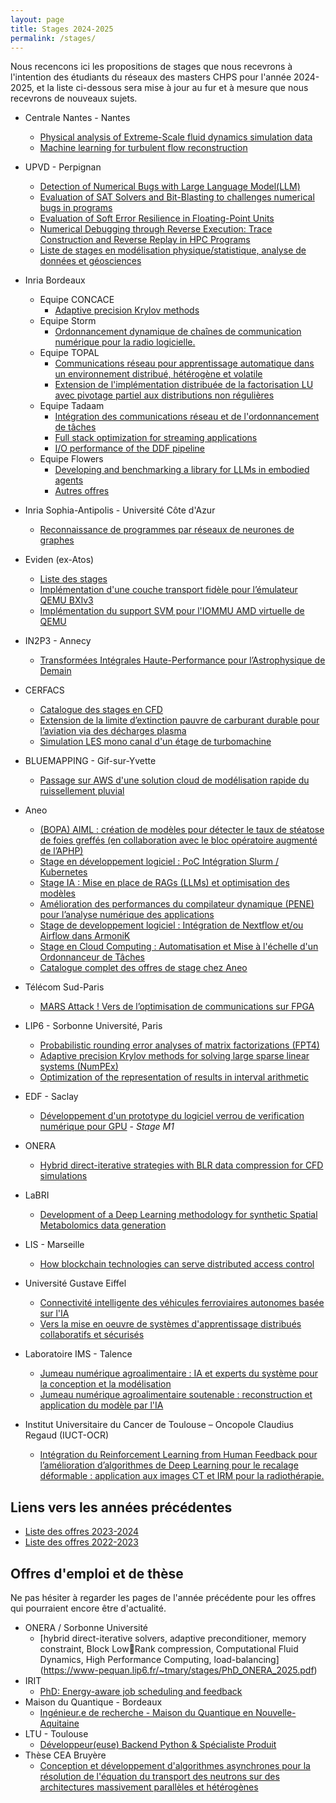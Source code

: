 ```yaml
---
layout: page
title: Stages 2024-2025
permalink: /stages/
---
```


Nous recencons ici les propositions de stages que
nous recevrons à l'intention des étudiants du réseaux des masters CHPS pour l'année 2024-2025, et la liste ci-dessous sera mise à jour au fur et à mesure que nous recevrons de nouveaux sujets.

 * Centrale Nantes - Nantes
   + [Physical analysis of Extreme-Scale fluid dynamics simulation data](https://perso.univ-perp.fr/david.defour/Doc/RCHPS_stage_nantes_2024.pdf)
   + [Machine learning for turbulent flow reconstruction](https://perso.univ-perp.fr/david.defour/Doc/RCHPS_stage_nantes_2024.pdf)

 * UPVD - Perpignan
   + [Detection of Numerical Bugs with Large Language Model(LLM)](https://perso.univ-perp.fr/david.defour/Doc/RCHPS_2024_Master_thesis_fpt4.pdf)
   + [Evaluation of SAT Solvers and Bit-Blasting to challenges numerical bugs in programs](https://perso.univ-perp.fr/david.defour/Doc/RCHPS_2024_Master_thesis_bit_blasting.pdf)
   + [Evaluation of Soft Error Resilience in Floating-Point Units](https://perso.univ-perp.fr/david.defour/Doc/RCHPS_2024_Master_thesis_soft_error.pdf)
   + [Numerical Debugging through Reverse Execution: Trace Construction and Reverse Replay in HPC Programs](https://perso.univ-perp.fr/david.defour/Doc/RCHPS_2024_Master_thesis_TENET.pdf)
   + [Liste de stages en modélisation physique/statistique, analyse de données et géosciences](https://cefrem.univ-perp.fr/index.php/offres-de-stage-et-emplois)

 * Inria Bordeaux
   + Equipe CONCACE
     - [Adaptive precision Krylov methods](https://cisd.enseirb-matmeca.fr/pfe/offres/2024/LIP6_InriaBordeaux_2025.pdf)
   + Equipe Storm
	 - [Ordonnancement dynamique de chaînes de communication numérique pour la radio logicielle.](https://cours-mf.gitlabpages.inria.fr/pfe/offres/2024/2025_oaumage_aff3ct_streampu)
   + Equipe TOPAL
     - [Communications réseau pour apprentissage automatique dans un environnement distribué, hétérogène et volatile](https://cisd.enseirb-matmeca.fr/pfe/offres/2024/sujet-stage-m2-hive-comm.pdf)
     - [Extension de l'implémentation distribuée de la factorisation LU avec pivotage partiel aux distributions non régulières](https://cours-mf.gitlabpages.inria.fr/pfe/offres/2024/topal_hpl)
   + Equipe Tadaam
     - [Intégration des communications réseau et de l'ordonnancement de tâches](https://dept-info.labri.fr/~denis/Enseignement/Sujet_PFE_2025_StarPU_NewMadeleine.html)
     - [Full stack optimization for streaming applications](https://cisd.enseirb-matmeca.fr/pfe/offres/2024/Tadaam_Mihail.pdf)
     - [I/O performance of the DDF pipeline](https://cisd.enseirb-matmeca.fr/pfe/offres/2024/Tadaam_Francielli.pdf)
   + Equipe Flowers
     - [Developing and benchmarking a library for LLMs in embodied agents](https://docs.google.com/document/d/13VSUtzmZh1gpsLqcZXOpFOnFC2QMrBI80XMJMFI9VKc/edit?usp=sharing)
	 - [Autres offres](https://flowers.inria.fr/jobs/)

 * Inria Sophia-Antipolis - Université Côte d'Azur
   + [Reconnaissance de programmes par réseaux de neurones de graphes](https://cisd.enseirb-matmeca.fr/pfe/offres/2024/Stage-DFG-NN-2024-2025-Touati-Formenti-Alias.pdf)
   
 * Eviden (ex-Atos)
   + [Liste des stages](https://perso.univ-perp.fr/david.defour/Doc/RCHPS_Eviden_2025.pdf)
   + [Implémentation d'une couche transport fidèle pour l’émulateur QEMU BXIv3](https://cisd.enseirb-matmeca.fr/pfe/offres/2024/BXILL_sujet_stage_transport_emulateur.pdf)
   + [Implémentation du support SVM pour l'IOMMU AMD virtuelle de QEMU](https://cisd.enseirb-matmeca.fr/pfe/offres/2024/BXILL_sujet_stage_iommu_amd.pdf)

 * IN2P3 - Annecy
   + [Transformées Intégrales Haute-Performance pour l’Astrophysique de Demain](https://perso.univ-perp.fr/david.defour/Doc/RCHPS_stage_astroinfo_2025.pdf)

 * CERFACS
   + [Catalogue des stages en CFD](https://cisd.enseirb-matmeca.fr/pfe/offres/2024/CERFACS_catalogue_2025.pdf)
   + [Extension de la limite d’extinction pauvre de carburant durable pour l’aviation via des décharges plasma](https://cisd.enseirb-matmeca.fr/pfe/offres/2024/CERFACS_relpa.pdf)
   + [Simulation LES mono canal d'un étage de turbomachine](https://cisd.enseirb-matmeca.fr/pfe/offres/2024/CERFACS_Choro.pdf)
  
 * BLUEMAPPING - Gif-sur-Yvette
   + [Passage sur AWS d'une solution cloud de modélisation rapide du ruissellement pluvial](https://perso.univ-perp.fr/david.defour/Doc/RCHPS_bluemapping_2024.pdf)


 * Aneo
   + [(BOPA) AIML : création de modèles pour détecter le taux de stéatose de foies greffés (en collaboration avec le bloc opératoire augmenté de l’APHP)](https://cours-mf.gitlabpages.inria.fr/pfe/offres/2024/aneo_bopa)
   + [Stage en développement logiciel : PoC Intégration Slurm / Kubernetes](https://cours-mf.gitlabpages.inria.fr/pfe/offres/2024/aneo_kubernetes)
   + [Stage IA : Mise en place de RAGs (LLMs) et optimisation des modèles](https://cours-mf.gitlabpages.inria.fr/pfe/offres/2024/aneo_ia)
   + [Amélioration des performances du compilateur dynamique (PENE) pour l’analyse numérique des applications](https://cours-mf.gitlabpages.inria.fr/pfe/offres/2024/aneo_pene)
   + [Stage de developpement logiciel : Intégration de Nextflow et/ou Airflow dans ArmoniK](https://cours-mf.gitlabpages.inria.fr/pfe/offres/2024/aneo_armonik)
   + [Stage en Cloud Computing : Automatisation et Mise à l'échelle d'un Ordonnanceur de Tâches](https://cours-mf.gitlabpages.inria.fr/pfe/offres/2024/aneo_cloud)
   + [Catalogue complet des offres de stage chez Aneo](https://cisd.enseirb-matmeca.fr/pfe/offres/2024/ANEO_book_stages_2024_2025.pdf)

 * Télécom Sud-Paris
   + [MARS Attack ! Vers de l’optimisation de communications sur FPGA](https://cisd.enseirb-matmeca.fr/pfe/offres/2024/MarsAttack.pdf)

 * LIP6 - Sorbonne Université, Paris
   + [Probabilistic rounding error analyses of matrix factorizations (FPT4)](https://www-pequan.lip6.fr/~jezequel/OFFERS/Internship_FPT4.pdf)
   + [Adaptive precision Krylov methods for solving large sparse linear systems (NumPEx)](https://www-pequan.lip6.fr/~jezequel/OFFERS/internship_LIP6_InriaBordeaux.pdf)
   + [Optimization of the representation of results in interval arithmetic](https://www-pequan.lip6.fr/~jezequel/OFFERS/internship_optim_interv_arith.pdf)

 * EDF - Saclay
   + [Développement d'un prototype du logiciel verrou de verification numérique pour GPU](https://cisd.enseirb-matmeca.fr/pfe/offres/2024/sujet-stage-verrou-GPU.pdf) - _Stage M1_

 * ONERA
   + [Hybrid direct-iterative strategies with BLR data compression for CFD simulations](https://cisd.enseirb-matmeca.fr/pfe/offres/2024/ONERA_DAAA-2025-35.pdf)

 * LaBRI
   + [Development of a Deep Learning methodology for synthetic Spatial Metabolomics data generation](https://cisd.enseirb-matmeca.fr/pfe/offres/2024/labri.pdf)

 * LIS - Marseille
   + [How blockchain technologies can serve distributed access control](https://cisd.enseirb-matmeca.fr/pfe/offres/2024/stage_lis.pdf)

 * Université Gustave Eiffel
   + [Connectivité intelligente des véhicules ferroviaires autonomes basée sur l'IA](https://cisd.enseirb-matmeca.fr/pfe/offres/2024/Eiffel-IA-GestionMobilite.pdf)
   + [Vers la mise en oeuvre de systèmes d'apprentissage distribués collaboratifs et sécurisés](https://cisd.enseirb-matmeca.fr/pfe/offres/2024/EiffelZKP.pdf)

 * Laboratoire IMS - Talence
   + [Jumeau numérique agroalimentaire : IA et experts du système pour la conception et la modélisation](https://cisd.enseirb-matmeca.fr/pfe/offres/2024/IMS_JN.pdf)
   + [Jumeau numérique agroalimentaire soutenable : reconstruction et application du modèle par l'IA](https://cisd.enseirb-matmeca.fr/pfe/offres/2024/IMS_JN2.pdf)

 * Institut Universitaire du Cancer de Toulouse – Oncopole Claudius Regaud (IUCT-OCR)
   + [Intégration du Reinforcement Learning from Human Feedback pour l’amélioration d’algorithmes de Deep Learning pour le recalage déformable : application aux images CT et IRM pour la radiothérapie.](https://cisd.enseirb-matmeca.fr/pfe/offres/2024/Stage_IA_Sante_IUCT_OCR_IRIT_M2.pdf)

## Liens vers les années précédentes

  * [Liste des offres 2023-2024](../stages2023)
  * [Liste des offres 2022-2023](../stages2022)

## Offres d'emploi et de thèse

Ne pas hésiter à regarder les pages de l'année précédente pour les offres qui pourraient encore être d'actualité.
 * ONERA / Sorbonne Université
   + [hybrid direct-iterative solvers, adaptive preconditioner, memory constraint, Block LowRank compression, Computational Fluid Dynamics, High Performance Computing, load-balancing] (https://www-pequan.lip6.fr/~tmary/stages/PhD_ONERA_2025.pdf)
 * IRIT
   + [PhD: Energy-aware job scheduling and feedback](https://www.irit.fr/SEPIA/open-positions/post/2024_phd_numpex_6_4/)
 * Maison du Quantique - Bordeaux
   + [Ingénieur.e de recherche - Maison du Quantique en Nouvelle-Aquitaine](https://calcul.math.cnrs.fr/job_736045e54007c65ea598866bb4338537.html)
 * LTU - Toulouse
   + [Développeur(euse) Backend Python & Spécialiste Produit](https://cisd.enseirb-matmeca.fr/pfe/offres/2024/LTU_IR.pdf)
 * Thèse CEA Bruyère
   + [Conception et développement d'algorithmes asynchrones pour la résolution de l'équation du transport des neutrons sur des architectures massivement parallèles et hétérogènes](https://cisd.enseirb-matmeca.fr/pfe/offres/2024/these_cea.pdf)

